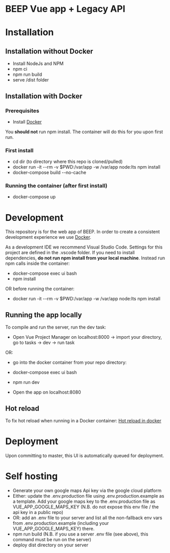 # BEEP Vue app + Legacy API

# Installation
## Installation without Docker

- Install NodeJs and NPM
- npm ci
- npm run build
- serve /dist folder


## Installation with Docker

### Prerequisites

- Install [Docker](https://www.docker.com/products/docker-desktop)

You **should not** run npm install. The container will do this for you upon
first run.

### First install

- cd dir (to directory where this repo is cloned/pulled)
- docker run -it --rm -v \$PWD:/var/app -w /var/app node:lts npm install
- docker-compose build --no-cache

### Running the container (after first install)

- docker-compose up

# Development

This repository is for the web app of BEEP. In order to create a consistent
development experience we use
[Docker](https://github.com/beepnl/beep-ui/wiki/Docker).

As a development IDE we recommend Visual Studio Code. Settings for this project are defined in the .vscode folder.
If you need to install dependencies, **do not run npm install from your local machine**.
Instead run npm calls inside the container:

- docker-compose exec ui bash
- npm install

OR before running the container:

- docker run -it --rm -v \$PWD:/var/app -w /var/app node:lts npm install

## Running the app locally

To compile and run the server, run the dev task:

- Open Vue Project Manager on localhost:8000 -> import your directory, go to tasks -> dev -> run task

OR:

- go into the docker container from your repo directory:
- docker-compose exec ui bash
- npm run dev

- Open the app on localhost:8080

## Hot reload

To fix hot reload when running in a Docker container:
[Hot reload in docker](https://daten-und-bass.io/blog/enabling-hot-reloading-with-vuejs-and-vue-cli-in-docker/)

# Deployment

Upon committing to master, this UI is automatically queued for deployment.

# Self hosting

- Generate your own google maps Api key via the google cloud platform
- Either: update the .env.production file using .env.production.example as a template. Add your google maps key to the .env.production file as VUE_APP_GOOGLE_MAPS_KEY (N.B. do not expose this env file / the api key in a public repo)
- OR: add an .env file to your server and list all the non-fallback env vars from .env.production.example (including your VUE_APP_GOOGLE_MAPS_KEY) there.
- npm run build (N.B. if you use a server .env file (see above), this command must be run on the server)
- deploy dist directory on your server
